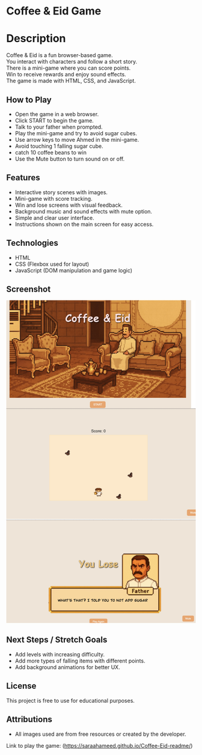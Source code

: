 # Coffee & Eid Game

# Description
Coffee & Eid is a fun browser-based game.  
You interact with characters and follow a short story.  
There is a mini-game where you can score points.  
Win to receive rewards and enjoy sound effects.  
The game is made with HTML, CSS, and JavaScript.

## How to Play
- Open the game in a web browser.  
- Click START to begin the game.  
- Talk to your father when prompted.  
- Play the mini-game and try to avoid sugar cubes.
- Use arrow keys to move Ahmed in the mini-game.    
- Avoid touching 1 falling sugar cube.  
- catch 10 coffee beans to win
- Use the Mute button to turn sound on or off.

## Features
- Interactive story scenes with images.  
- Mini-game with score tracking.  
- Win and lose screens with visual feedback.  
- Background music and sound effects with mute option.  
- Simple and clear user interface.  
- Instructions shown on the main screen for easy access.

## Technologies
- HTML  
- CSS (Flexbox used for layout)  
- JavaScript (DOM manipulation and game logic)  

## Screenshot
![Game Screenshot](./assets/pictures/screanshot.png)

## Next Steps / Stretch Goals
- Add levels with increasing difficulty.  
- Add more types of falling items with different points.  
- Add background animations for better UX.

## License
This project is free to use for educational purposes.

## Attributions
- All images used are from free resources or created by the developer.

Link to play the game: (https://saraahameed.github.io/Coffee-Eid-readme/)


